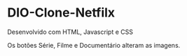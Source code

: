 # DIO-Clone-Netfilx

Desenvolvido com HTML, Javascript e CSS

Os botões Série, Filme e Documentário alteram as imagens.
